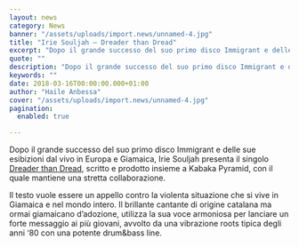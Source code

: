 ```yaml
---
layout: news
category: News
banner: "/assets/uploads/import.news/unnamed-4.jpg"
title: "Irie Souljah – Dreader than Dread"
excerpt: "Dopo il grande successo del suo primo disco Immigrant e delle sue esibizioni dal vivo in Europa e Giamaica, Irie Souljah presenta il singolo Dreader than Dread, scritto e prodotto insieme a Kabaka Pyramid, con il quale mantiene una stretta collaborazione. Il testo vuole essere un appello contro la violenta situazione che si vive in [&hellip"
quote: ""
description: "Dopo il grande successo del suo primo disco Immigrant e delle sue esibizioni dal vivo in Europa e Giamaica, Irie Souljah presenta il singolo Dreader than Dread, scritto e prodotto insieme a Kabaka Pyramid, con il quale mantiene una stretta collaborazione. Il testo vuole essere un appello contro la violenta situazione che si vive in [&hellip"
keywords: ""
date: 2018-03-16T00:00:00.000+01:00
author: "Haile Anbessa"
cover: "/assets/uploads/import.news/unnamed-4.jpg"
pagination:
  enabled: true

---
```


Dopo il grande successo del suo primo disco Immigrant e delle sue esibizioni dal vivo in Europa e Giamaica, Irie Souljah presenta il singolo [Dreader than Dread](https://soundcloud.com/irie-souljah/dreader-than-dread), scritto e prodotto insieme a Kabaka Pyramid, con il quale mantiene una stretta collaborazione.

Il testo vuole essere un appello contro la violenta situazione che si vive in Giamaica e nel mondo intero. Il brillante cantante di origine catalana ma ormai giamaicano d’adozione, utilizza la sua voce armoniosa per lanciare un forte messaggio ai più giovani, avvolto da una vibrazione roots tipica degli anni ‘80 con una potente drum&bass line.